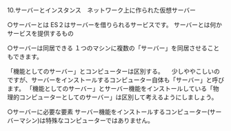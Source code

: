 10.サーバーとインスタンス　ネットワーク上に作られた仮想サーバー

○サーバーとは
ES２はサーバーを借りられるサービスです。
サーバーとは何かサービスを提供するもの

○サーバーは同居できる
１つのマシンに複数の「サーバー」を同居させることもできます。

「機能としてのサーバー」とコンピューターは区別する。
　少しややこしいのですが、サーバーをインストールするコンピューター自体も「サーバー」と呼びます。
 「機能としてのサーバー」とサーバー機能をインストールしている「物理的コンピューターとしてのサーバー」は区別して考えるようにしましょう。
 
 ○サーバーに必要な要素
 サーバー機能をインストールするコンピューター(サーバーマシン)は特殊なコンピューターではありません。
 
 
 
 

